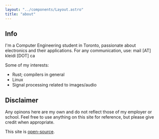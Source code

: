 ```yaml
---
layout: "../components/Layout.astro"
title: "about"
---
```


## Info

I'm a Computer Engineering student in Toronto, passionate about electronics and
their applications. For any communication, use: mail [AT] kleidi [DOT] ca

Some of my interests:
- Rust; compilers in general
- Linux
- Signal processing related to images/audio

## Disclaimer

Any opinons here are my own and do not reflect those of my employer or school.
Feel free to use anything on this site for reference, but please give credit
when appropriate.

This site is [open-source](https://github.com/knbu/kleidi.ca).
